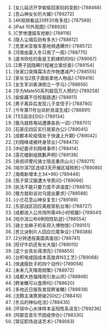 
1. [女儿延迟开学偷偷回家妈妈变脸]-[788468]
1. [息山神女长珩大婚]-[789272]
1. [4K视频看运20歼20有多炫]-[787589]
1. [iPad 10外观图]-[788926]
1. [C罗惨遭超车抢断]-[789116]
1. [隐入尘烟后劲有多大]-[788612]
1. [克里米亚俄军基地频遇爆炸]-[788572]
1. [河南由夏入冬只用了一周]-[788775]
1. [虞书欣吃的鱼是王鹤棣抓的吗]-[789067]
1. [2男子因隐瞒行程被立案侦查]-[789154]
1. [张家口突降霜冻农作物遭减产]-[788555]
1. [家长当2孩子面偷拿他人物品]-[789416]
1. [女生军训表演倒立一字马]-[788656]
1. [华为Mate50系列超百万人预约]-[789258]
1. [偷偷藏不住校服路透]-[788811]
1. [男子离异后发现儿子变侄子]-[788780]
1. [今年第11号台风轩岚诺生成]-[788891]
1. [TES双杀EDG]-[789134]
1. [俄乌就核电站遭袭各执一词]-[788701]
1. [石家庄四区实行居家办公]-[789045]
1. [成都本轮疫情处于快速上升期]-[789042]
1. [刘翔峰或被终身禁业]-[788473]
1. [中纪委评刘翔峰事件]-[788414]
1. [莲花楼剧组致歉声明]-[789138]
1. [央视评摩托骑士阻击重庆山火]-[789211]
1. [哈尔滨7区连续3天开展区域核检]-[789080]
1. [海南新增本土34+98]-[789448]
1. [孩子穿汉服遭大爷质问]-[789066]
1. [执法不能只要力度不讲温度]-[788615]
1. [俄方就和谈对乌提出要求]-[788588]
1. [小兰花息山神女复生]-[789189]
1. [东部战区回应美舰穿航台海]-[788727]
1. [成都进入公共场所需48小时核酸]-[789041]
1. [哈尔滨公布6例阳性轨迹]-[788554]
1. [骑士龙麻子的车将入博物馆]-[789151]
1. [苍兰诀制片人回应烂尾争议]-[789388]
1. [2分钟透视美国真面目]-[788741]
1. [旺仔牛奶还有长大版]-[789010]
1. [这个女孩长得漂亮]-[788855]
1. [台积电或因成本高放弃N3工艺]-[789068]
1. [快速瘦肚子的四个动作]-[789058]
1. [未来几天降雨频繁]-[788972]
1. [成都大邑强降雨引发山洪]-[788806]
1. [鳄雀鳝可以食用吗]-[788620]
1. [多地近日报告发现鳄雀鳝]-[788939]
1. [沈腾主演票房破250亿]-[788410]
1. [冬瓜的神仙吃法]-[788435]
1. [环球中心水体样本呈阳性系谣言]-[789236]
1. [阿那亚音乐节因疫停办]-[788330]
1. [常征职场说话艺术]-[789063]